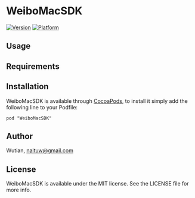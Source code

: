 # WeiboMacSDK

[![Version](http://cocoapod-badges.herokuapp.com/v/WeiboMacSDK/badge.png)](http://cocoadocs.org/docsets/WeiboMacSDK)
[![Platform](http://cocoapod-badges.herokuapp.com/p/WeiboMacSDK/badge.png)](http://cocoadocs.org/docsets/WeiboMacSDK)

## Usage

## Requirements

## Installation

WeiboMacSDK is available through [CocoaPods](http://cocoapods.org), to install
it simply add the following line to your Podfile:

    pod "WeiboMacSDK"

## Author

Wutian, naituw@gmail.com

## License

WeiboMacSDK is available under the MIT license. See the LICENSE file for more info.
